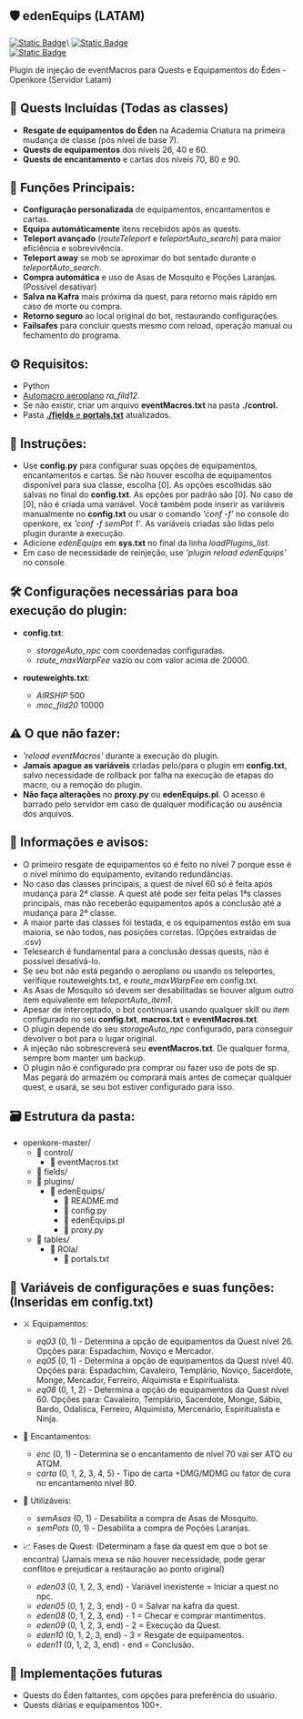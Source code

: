 ## 🛡️ edenEquips (LATAM)
[<img alt="Static Badge" target="_blank" src="https://img.shields.io/badge/Discord-.boscv-%237289DA?logo=discord&logoColor=%23fff">](https://discord.com/users/boscv.)\
[<img alt="Static Badge" src="https://img.shields.io/badge/Discord-Openkore%20LATAM-%237289DA?logo=discord&logoColor=%23fff">](https://discord.com/channels/1396892709775605922)\
[<img alt="Static Badge" src="https://img.shields.io/badge/F%C3%B3rum-Openkore%20LATAM-%23ec8736?logo=phpBB&logoColor=%23fff">](https://openkore.com.br/)

Plugin de injeção de eventMacros para Quests e Equipamentos do Éden - Openkore (Servidor Latam)

## 📜 Quests Incluídas (Todas as classes)

  - **Resgate de equipamentos do Éden** na Academia Criatura na primeira mudança de classe (pós nível de base 7).
  - **Quests de equipamentos** dos níveis 26, 40 e 60.
  - **Quests de encantamento** e cartas dos níveis 70, 80 e 90.

## 🤖 Funções Principais:

  - **Configuração personalizada** de equipamentos, encantamentos e cartas.
  - **Equipa automáticamente** itens recebidos após as quests.
  - **Teleport avançado** (*routeTeleport* e *teleportAuto_search*) para maior eficiência e sobrevivência.
  - **Teleport away** se mob se aproximar do bot sentado durante o *teleportAuto_search*.
  - **Compra automática** e uso de Asas de Mosquito e Poções Laranjas. (Possível desativar)
  - **Salva na Kafra** mais próxima da quest, para retorno mais rápido em caso de morte ou compra.
  - **Retorno seguro** ao local original do bot, restaurando configurações.
  - **Failsafes** para concluir quests mesmo com reload, operação manual ou fechamento do programa.

## ⚙️ Requisitos:

  - Python
  - [Automacro aeroplano](https://openkore.com.br/viewtopic.php?p=6470) *ra_fild12*.
  - Se não existir, criar um arquivo **eventMacros.txt** na pasta **./control.**
  - Pasta [**./fields** e **portals.txt**](https://github.com/dhmello/openkore_latam) atualizados.

## 📝 Instruções:

  - Use **config.py** para configurar suas opções de equipamentos, encantamentos e cartas. Se não houver escolha de equipamentos disponível para sua classe, escolha [0]. As opções escolhidas são salvas no final do **config.txt**. As opções por padrão são [0]. No caso de [0], não é criada uma variável.
    Você também pode inserir as variáveis manualmente no **config.txt** ou usar o comando *'conf -f'* no console do openkore, ex *'conf -f semPot 1'*.
    As variáveis criadas são lidas pelo plugin durante a execução.
  - Adicione *edenEquips* em **sys.txt** no final da linha *loadPlugins_list*.
  - Em caso de necessidade de reinjeção, use *'plugin reload edenEquips'* no console.

## 🛠️ Configurações necessárias para boa execução do plugin:

* **config.txt**:
  - *storageAuto_npc* com coordenadas configuradas.
  - *route_maxWarpFee* vazio ou com valor acima de 20000.

* **routeweights.txt**:
  - *AIRSHIP* 500
  - *moc_fild20* 10000

## ⚠️ O que não fazer:

  - *'reload eventMacros'* durante a execução do plugin.
  - **Jamais apague as variáveis** criadas pelo/para o plugin em **config.txt**, salvo necessidade
    de rollback por falha na execução de etapas do macro, ou a remoção do plugin.
  - **Não faça alterações** no **proxy.py** ou **edenEquips.pl**. O acesso é barrado pelo servidor
    em caso de qualquer modificação ou ausência dos arquivos.

## 📢 Informações e avisos:

  - O primeiro resgate de equipamentos só é feito no nível 7 porque esse é o nível mínimo do equipamento, evitando redundâncias.
  - No caso das classes principais, a quest de nível 60 só é feita após mudança para  2ª classe. A quest até pode ser feita pelas 1ªs classes principais, mas não receberão equipamentos após a conclusão até a mudança para 2ª classe.
  - A maior parte das classes foi testada, e os equipamentos estão em sua maioria, se não todos,
    nas posições corretas. (Opções extraídas de .csv)
  - Telesearch é fundamental para a conclusão dessas quests, não é possível desativá-lo.
  - Se seu bot não está pegando o aeroplano ou usando os teleportes, verifique routeweights.txt,
    e *route_maxWarpFee* em config.txt.
  - As Asas de Mosquito só devem ser desabilitadas se houver algum outro item equivalente
    em *teleportAuto_item1*.
  - Apesar de interceptado, o bot continuará usando qualquer skill ou item configurado no
    seu **config.txt**, **macros.txt** e **eventMacros.txt**.
  - O plugin depende do seu *storageAuto_npc* configurado, para conseguir devolver o bot para o
    lugar original.
  - A injeção não sobrescreverá seu **eventMacros.txt**. De qualquer forma, sempre bom manter um backup.
  - O plugin não é configurado pra comprar ou fazer uso de pots de sp. Mas pegará do armazém ou
    comprará mais antes de começar qualquer quest, e usará, se seu bot estiver configurado para isso.

## 🗃️ Estrutura da pasta:

- openkore-master/
  * 📁 control/
    * 📄 eventMacros.txt
  * 📁 fields/
  * 📁 plugins/
    * 📁 edenEquips/
      * 📄 README.md
      * 📄 config.py
      * 📄 edenEquips.pl
      * 📄 proxy.py
  * 📁 tables/
    * 📁 ROla/
      * 📄 portals.txt

## 💾 Variáveis de configurações e suas funções: (Inseridas em config.txt)

* ⚔️ Equipamentos:

  - *eq03* (0, 1) - Determina a opção de equipamentos da Quest nível 26.
    Opções para: Espadachim, Noviço e Mercador.
  - *eq05* (0, 1) - Determina a opção de equipamentos da Quest nível 40.
    Opções para: Espadachim, Cavaleiro, Templário, Noviço, Sacerdote, Monge, Mercador,
    Ferreiro, Alquimista e Espiritualista.
  - *eq08* (0, 1, 2) - Determina a opção de equipamentos da Quest nível 60.
    Opções para: Cavaleiro, Templário, Sacerdote, Monge, Sábio, Bardo, 
    Odalisca, Ferreiro, Alquimista, Mercenário, Espiritualista e Ninja.

* 💎 Encantamentos:

  - *enc* (0, 1) - Determina se o encantamento de nível 70 vai ser ATQ ou ATQM.
  - *carta* (0, 1, 2, 3, 4, 5) - Tipo de carta +DMG/MDMG ou fator de cura no encantamento nível 80.

* 🧪 Utilizáveis:

  - *semAsas* (0, 1) - Desabilita a compra de Asas de Mosquito.
  - *semPots* (0, 1) - Desabilita a compra de Poções Laranjas.

* 📈 Fases de Quest: (Determinam a fase da quest em que o bot se encontra)
(Jamais mexa se não houver necessidade, pode gerar conflitos e prejudicar a restauração ao ponto original)

  - *eden03* (0, 1, 2, 3, end)	- Variável inexistente = Iniciar a quest no npc.
  - *eden05* (0, 1, 2, 3, end)	- 0 = Salvar na kafra da quest.
  - *eden08* (0, 1, 2, 3, end)	- 1 = Checar e comprar mantimentos.
  - *eden09* (0, 1, 2, 3, end)	- 2 = Execução da Quest.
  - *eden10* (0, 1, 2, 3, end)	- 3 = Resgate de equipamentos.
  - *eden11* (0, 1, 2, 3, end)	- end = Conclusão.

## 🚀 Implementações futuras

* Quests do Éden faltantes, com opções para preferência do usuário.
* Quests diárias e equipamentos 100+.
